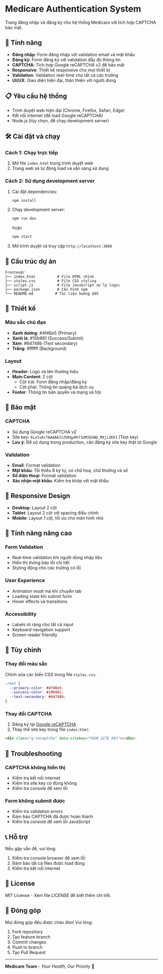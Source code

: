 # Medicare Authentication System

Trang đăng nhập và đăng ký cho hệ thống Medicare với tích hợp CAPTCHA bảo mật.

## 🚀 Tính năng

- **Đăng nhập**: Form đăng nhập với validation email và mật khẩu
- **Đăng ký**: Form đăng ký với validation đầy đủ thông tin
- **CAPTCHA**: Tích hợp Google reCAPTCHA v2 để bảo mật
- **Responsive**: Thiết kế responsive cho mọi thiết bị
- **Validation**: Validation real-time cho tất cả các trường
- **UI/UX**: Giao diện hiện đại, thân thiện với người dùng

## 📋 Yêu cầu hệ thống

- Trình duyệt web hiện đại (Chrome, Firefox, Safari, Edge)
- Kết nối internet (để load Google reCAPTCHA)
- Node.js (tùy chọn, để chạy development server)

## 🛠️ Cài đặt và chạy

### Cách 1: Chạy trực tiếp
1. Mở file `index.html` trong trình duyệt web
2. Trang web sẽ tự động load và sẵn sàng sử dụng

### Cách 2: Sử dụng development server
1. Cài đặt dependencies:
   ```bash
   npm install
   ```

2. Chạy development server:
   ```bash
   npm run dev
   ```
   hoặc
   ```bash
   npm start
   ```

3. Mở trình duyệt và truy cập `http://localhost:3000`

## 📁 Cấu trúc dự án

```
Frontend/
├── index.html          # File HTML chính
├── styles.css          # File CSS styling
├── script.js           # File JavaScript xử lý logic
├── package.json        # Cấu hình npm
└── README.md          # Tài liệu hướng dẫn
```

## 🎨 Thiết kế

### Màu sắc chủ đạo
- **Xanh dương**: #4f46e5 (Primary)
- **Xanh lá**: #10b981 (Success/Submit)
- **Xám**: #64748b (Text secondary)
- **Trắng**: #ffffff (Background)

### Layout
- **Header**: Logo và tên thương hiệu
- **Main Content**: 2 cột
  - Cột trái: Form đăng nhập/đăng ký
  - Cột phải: Thông tin quảng bá dịch vụ
- **Footer**: Thông tin bản quyền và mạng xã hội

## 🔐 Bảo mật

### CAPTCHA
- Sử dụng Google reCAPTCHA v2
- Site key: `6LeIxAcTAAAAAJcZVRqyHh71UMIEGNQ_MXjiZKhI` (Test key)
- **Lưu ý**: Để sử dụng trong production, cần đăng ký site key thật từ Google

### Validation
- **Email**: Format validation
- **Mật khẩu**: Tối thiểu 8 ký tự, có chữ hoa, chữ thường và số
- **Số điện thoại**: Format validation
- **Xác nhận mật khẩu**: Kiểm tra khớp với mật khẩu

## 📱 Responsive Design

- **Desktop**: Layout 2 cột
- **Tablet**: Layout 2 cột với spacing điều chỉnh
- **Mobile**: Layout 1 cột, tối ưu cho màn hình nhỏ

## 🚀 Tính năng nâng cao

### Form Validation
- Real-time validation khi người dùng nhập liệu
- Hiển thị thông báo lỗi chi tiết
- Styling động cho các trường có lỗi

### User Experience
- Animation mượt mà khi chuyển tab
- Loading state khi submit form
- Hover effects và transitions

### Accessibility
- Labels rõ ràng cho tất cả input
- Keyboard navigation support
- Screen reader friendly

## 🔧 Tùy chỉnh

### Thay đổi màu sắc
Chỉnh sửa các biến CSS trong file `styles.css`:
```css
:root {
  --primary-color: #4f46e5;
  --success-color: #10b981;
  --text-secondary: #64748b;
}
```

### Thay đổi CAPTCHA
1. Đăng ký tại [Google reCAPTCHA](https://www.google.com/recaptcha/)
2. Thay thế site key trong file `index.html`:
```html
<div class="g-recaptcha" data-sitekey="YOUR_SITE_KEY"></div>
```

## 🐛 Troubleshooting

### CAPTCHA không hiển thị
- Kiểm tra kết nối internet
- Kiểm tra site key có đúng không
- Kiểm tra console để xem lỗi

### Form không submit được
- Kiểm tra validation errors
- Đảm bảo CAPTCHA đã được hoàn thành
- Kiểm tra console để xem lỗi JavaScript

## 📞 Hỗ trợ

Nếu gặp vấn đề, vui lòng:
1. Kiểm tra console browser để xem lỗi
2. Đảm bảo tất cả files được load đúng
3. Kiểm tra kết nối internet

## 📄 License

MIT License - Xem file LICENSE để biết thêm chi tiết.

## 👥 Đóng góp

Mọi đóng góp đều được chào đón! Vui lòng:
1. Fork repository
2. Tạo feature branch
3. Commit changes
4. Push to branch
5. Tạo Pull Request

---

**Medicare Team** - *Your Health, Our Priority* 🏥



